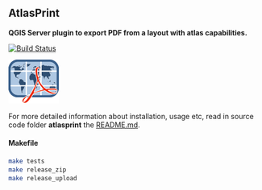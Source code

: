 ## AtlasPrint

**QGIS Server plugin to export PDF from a layout with atlas capabilities.**

[![Build Status](https://api.travis-ci.org/3liz/atlas-print.svg?branch=master)](https://travis-ci.org/3liz/atlas-print)


![Logo of the plugin](atlasprint/icon.png)

For more detailed information about installation, usage etc, read in source code folder
 **atlasprint** the [README.md](./atlasprint/README.md).
 
 #### Makefile
 
 ```bash
make tests
make release_zip
make release_upload
```
